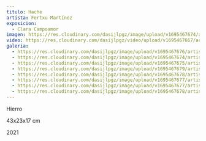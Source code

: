 ```yaml
---
titulo: Hache
artista: Fertxu Martínez
exposicion:
  - Clara Campoamor
imagen: https://res.cloudinary.com/dasijlpgz/image/upload/v1695467674/artistas/Fertxu%20Mart%C3%ADnez/Hache/P1060862.jpg
video: https://res.cloudinary.com/dasijlpgz/video/upload/v1695467667/artistas/Fertxu%20Mart%C3%ADnez/Hache/project.mp4
galeria:
  - https://res.cloudinary.com/dasijlpgz/image/upload/v1695467676/artistas/Fertxu%20Mart%C3%ADnez/Hache/P1060870.jpg
  - https://res.cloudinary.com/dasijlpgz/image/upload/v1695467674/artistas/Fertxu%20Mart%C3%ADnez/Hache/P1060862.jpg
  - https://res.cloudinary.com/dasijlpgz/image/upload/v1695467675/artistas/Fertxu%20Mart%C3%ADnez/Hache/P1060865.jpg
  - https://res.cloudinary.com/dasijlpgz/image/upload/v1695467679/artistas/Fertxu%20Mart%C3%ADnez/Hache/P1060875.jpg
  - https://res.cloudinary.com/dasijlpgz/image/upload/v1695467678/artistas/Fertxu%20Mart%C3%ADnez/Hache/P1060869.jpg
  - https://res.cloudinary.com/dasijlpgz/image/upload/v1695467677/artistas/Fertxu%20Mart%C3%ADnez/Hache/P1060872.jpg
  - https://res.cloudinary.com/dasijlpgz/image/upload/v1695467677/artistas/Fertxu%20Mart%C3%ADnez/Hache/P1060868.jpg
  - https://res.cloudinary.com/dasijlpgz/image/upload/v1695467678/artistas/Fertxu%20Mart%C3%ADnez/Hache/P1060874.jpg
---
```


H﻿ierro

4﻿3x23x17 cm

2﻿021
